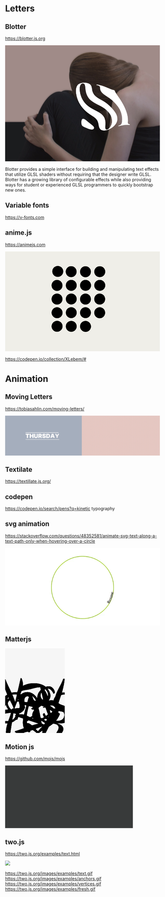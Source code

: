 # Letters
## Blotter

https://blotter.js.org

<img src="https://raw.githubusercontent.com/JulienDrochon/libraries-text-effects/master/blotter.jpg" />

Blotter provides a simple interface for building and manipulating text effects that utilize GLSL shaders without requiring that the designer write GLSL. Blotter has a growing library of configurable effects while also providing ways for student or experienced GLSL programmers to quickly bootstrap new ones.

## Variable fonts
https://v-fonts.com

## anime.js

https://animejs.com

<img src="https://raw.githubusercontent.com/JulienDrochon/libraries-text-effects/master/anime.gif" />

https://codepen.io/collection/XLebem/#

# Animation
## Moving Letters

https://tobiasahlin.com/moving-letters/

<img src="https://raw.githubusercontent.com/JulienDrochon/libraries-text-effects/master/moving-letters.gif" />

## Textilate

https://textillate.js.org/

## codepen

https://codepen.io/search/pens?q=kinetic typography

## svg animation

https://stackoverflow.com/questions/48352581/animate-svg-text-along-a-text-path-only-when-hovering-over-a-circle

<img src="https://raw.githubusercontent.com/JulienDrochon/libraries-text-effects/master/svg%20path.gif">

## Matterjs

<img src="https://raw.githubusercontent.com/JulienDrochon/libraries-text-effects/master/matterjs.gif">

## Motion js

https://github.com/mojs/mojs

<img src="https://raw.githubusercontent.com/JulienDrochon/libraries-text-effects/master/motionjs.gif" >

## two.js

https://two.js.org/examples/text.html

<img src="https://two.js.org/examples/">

https://two.js.org/images/examples/text.gif
https://two.js.org/images/examples/anchors.gif
https://two.js.org/images/examples/vertices.gif
https://two.js.org/images/examples/fresh.gif



